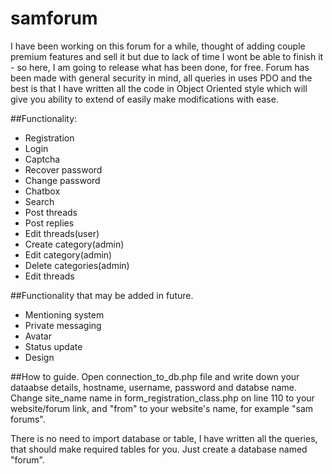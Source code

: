 # samforum

I have been working on this forum for a while, thought of adding couple premium features and sell it but due to lack of time I wont be able to finish it - so here, I am going to release what has been done, for free. Forum has been made with general security in mind, all queries in uses PDO and the best is that I have written all the code in Object Oriented style which will give you ability to extend of easily make modifications with ease.

##Functionality:
- Registration
- Login
- Captcha
- Recover password
- Change password
- Chatbox
- Search
- Post threads
- Post replies
- Edit threads(user)
- Create category(admin)
- Edit category(admin)
- Delete categories(admin)
- Edit threads


##Functionality that may be added in future.
- Mentioning system
- Private messaging
- Avatar
- Status update
- Design

##How to guide.
  Open connection_to_db.php file and write down your dataabse details, hostname, username, password and databse name.
  Change site_name name in form_registration_class.php on line 110 to your website/forum link, and "from" to your website's name, for example "sam forums".

There is no need to import database or table, I have written all the queries, that should make required tables for you. Just create a database named "forum".
